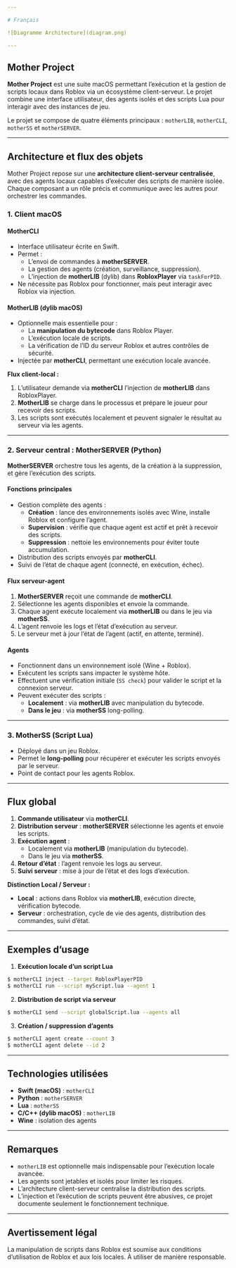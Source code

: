 ```yaml
---

# Français

![Diagramme Architecture](diagram.png)

---
```


## Mother Project

**Mother Project** est une suite macOS permettant l’exécution et la gestion de scripts locaux dans Roblox via un écosystème client-serveur. Le projet combine une interface utilisateur, des agents isolés et des scripts Lua pour interagir avec des instances de jeu.

Le projet se compose de quatre éléments principaux : `motherLIB`, `motherCLI`, `motherSS` et `motherSERVER`.

---

## Architecture et flux des objets

Mother Project repose sur une **architecture client-serveur centralisée**, avec des agents locaux capables d’exécuter des scripts de manière isolée. Chaque composant a un rôle précis et communique avec les autres pour orchestrer les commandes.

### 1. Client macOS

#### **MotherCLI**
- Interface utilisateur écrite en Swift.
- Permet :
  - L’envoi de commandes à **motherSERVER**.
  - La gestion des agents (création, surveillance, suppression).
  - L’injection de **motherLIB** (dylib) dans **RobloxPlayer** via `taskForPID`.
- Ne nécessite pas Roblox pour fonctionner, mais peut interagir avec Roblox via injection.

#### **MotherLIB** (dylib macOS)
- Optionnelle mais essentielle pour :
  - La **manipulation du bytecode** dans Roblox Player.
  - L’exécution locale de scripts.
  - La vérification de l’ID du serveur Roblox et autres contrôles de sécurité.
- Injectée par **motherCLI**, permettant une exécution locale avancée.

**Flux client-local :**
1. L’utilisateur demande via **motherCLI** l’injection de **motherLIB** dans RobloxPlayer.
2. **MotherLIB** se charge dans le processus et prépare le joueur pour recevoir des scripts.
3. Les scripts sont exécutés localement et peuvent signaler le résultat au serveur via les agents.

---

### 2. Serveur central : **MotherSERVER** (Python)

**MotherSERVER** orchestre tous les agents, de la création à la suppression, et gère l’exécution des scripts.

#### Fonctions principales
- Gestion complète des agents :
  - **Création** : lance des environnements isolés avec Wine, installe Roblox et configure l’agent.
  - **Supervision** : vérifie que chaque agent est actif et prêt à recevoir des scripts.
  - **Suppression** : nettoie les environnements pour éviter toute accumulation.
- Distribution des scripts envoyés par **motherCLI**.
- Suivi de l’état de chaque agent (connecté, en exécution, échec).

#### Flux serveur-agent
1. **MotherSERVER** reçoit une commande de **motherCLI**.
2. Sélectionne les agents disponibles et envoie la commande.
3. Chaque agent exécute localement via **motherLIB** ou dans le jeu via **motherSS**.
4. L’agent renvoie les logs et l’état d’exécution au serveur.
5. Le serveur met à jour l’état de l’agent (actif, en attente, terminé).

#### **Agents**
- Fonctionnent dans un environnement isolé (Wine + Roblox).
- Exécutent les scripts sans impacter le système hôte.
- Effectuent une vérification initiale (`SS check`) pour valider le script et la connexion serveur.
- Peuvent exécuter des scripts :
  - **Localement** : via **motherLIB** avec manipulation du bytecode.
  - **Dans le jeu** : via **motherSS** long-polling.

---

### 3. MotherSS (Script Lua)
- Déployé dans un jeu Roblox.
- Permet le **long-polling** pour récupérer et exécuter les scripts envoyés par le serveur.
- Point de contact pour les agents Roblox.

---

## Flux global

1. **Commande utilisateur** via **motherCLI**.
2. **Distribution serveur** : **motherSERVER** sélectionne les agents et envoie les scripts.
3. **Exécution agent** :
   - Localement via **motherLIB** (manipulation du bytecode).
   - Dans le jeu via **motherSS**.
4. **Retour d’état** : l’agent renvoie les logs au serveur.
5. **Suivi serveur** : mise à jour de l’état et des logs d’exécution.

**Distinction Local / Serveur :**
- **Local** : actions dans Roblox via **motherLIB**, exécution directe, vérification bytecode.
- **Serveur** : orchestration, cycle de vie des agents, distribution des commandes, suivi d’état.

---

## Exemples d’usage

1. **Exécution locale d’un script Lua**
```bash
$ motherCLI inject --target RobloxPlayerPID
$ motherCLI run --script myScript.lua --agent 1
```

2. **Distribution de script via serveur**
```bash
$ motherCLI send --script globalScript.lua --agents all
```

3. **Création / suppression d’agents**
```bash
$ motherCLI agent create --count 3
$ motherCLI agent delete --id 2
```
---

## Technologies utilisées

- **Swift (macOS)** : `motherCLI`
- **Python** : `motherSERVER`
- **Lua** : `motherSS`
- **C/C++ (dylib macOS)** : `motherLIB`
- **Wine** : isolation des agents

---

## Remarques

- `motherLIB` est optionnelle mais indispensable pour l’exécution locale avancée.
- Les agents sont jetables et isolés pour limiter les risques.
- L’architecture client-serveur centralise la distribution des scripts.
- L’injection et l’exécution de scripts peuvent être abusives, ce projet documente seulement le fonctionnement technique.

---

## Avertissement légal

La manipulation de scripts dans Roblox est soumise aux conditions d’utilisation de Roblox et aux lois locales. À utiliser de manière responsable.

